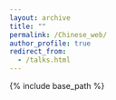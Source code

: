 ```yaml
---
layout: archive
title: ""
permalink: /Chinese_web/
author_profile: true
redirect_from:
  - /talks.html
---
```


{% include base_path %}

